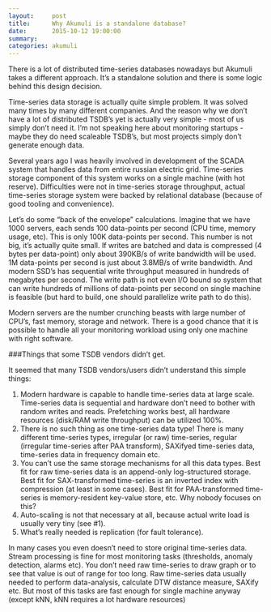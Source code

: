 ```yaml
---
layout:     post
title:      Why Akumuli is a standalone database?
date:       2015-10-12 19:00:00
summary: 
categories: akumuli
---
```

There is a lot of distributed time-series databases nowadays but Akumuli takes a different approach. It’s a standalone solution and there is some logic behind this design decision.

Time-series data storage is actually quite simple problem. It was solved many times by many different companies. And the reason why we don’t have a lot of distributed TSDB’s yet is actually very simple - most of us simply don’t need it. I’m not speaking here about monitoring startups - maybe they do need scaleable TSDB’s, but most projects simply don’t generate enough data. 

Several years ago I was heavily involved in development of the SCADA system that handles data from entire russian electric grid. Time-series storage component of this system works on a single machine (with hot reserve). Difficulties were not in time-series storage throughput, actual time-series storage system were backed by relational database (because of good tooling and convenience).

Let’s do some “back of the envelope” calculations. Imagine that we have 1000 servers, each sends 100 data-points per second (CPU time, memory usage, etc). This is only 100K data-points per second. This number is not big, it’s actually quite small. If writes are batched and data is compressed (4 bytes per data-point) only about 390KB/s of write bandwidth will be used. 1M data-points per second is just about 3.8MB/s of write bandwidth. And modern SSD’s has sequential write throughput measured in hundreds of megabytes per second. The write path is not even I/O bound so system that can write hundreds of millions of data-points per second on single machine is feasible (but hard to build, one should parallelize write path to do this).

Modern servers are the number crunching beasts with large number of CPU’s, fast memory, storage and network. There is a good chance that it is possible to handle all your monitoring workload using only one machine with right software.

###Things that some TSDB vendors didn’t get.

It seemed that many TSDB vendors/users didn’t understand this simple things:

1. Modern hardware is capable to handle time-series data at large scale. Time-series data is sequential and hardware don’t need to bother with random writes and reads. Prefetching works best, all hardware resources (disk/RAM write throughput) can be utilized 100%.
2. There is no such thing as one time-series data type! There is many different time-series types, irregular (or raw) time-series, regular (irregular time-series after PAA transform), SAXifyed time-series data, time-series data in frequency domain etc. 
3. You can’t use the same storage mechanisms for all this data types. Best fit for raw time-series data is an append-only log-structured storage. Best fit for SAX-transformed time-series is an inverted index with compression (at least in some cases). Best fit for PAA-transformed time-series is memory-resident key-value store, etc. Why nobody focuses on this?
4. Auto-scaling is not that necessary at all, because actual write load is usually very tiny (see #1).
5. What’s really needed is replication (for fault tolerance).

In many cases you even doesn’t need to store original time-series data. Stream processing is fine for most monitoring tasks (thresholds, anomaly detection, alarms etc). You don’t need raw time-series to draw graph or to see that value is out of range for too long. Raw time-series data usually needed to perform data-analysis, calculate DTW distance measure, SAXify etc. But most of this tasks are fast enough for single machine anyway (except kNN, kNN requires a lot hardware resources)
